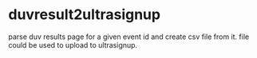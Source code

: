 # duvresult2ultrasignup

parse duv results page for a given event id and create csv file from it.
file could be used to upload to ultrasignup.
